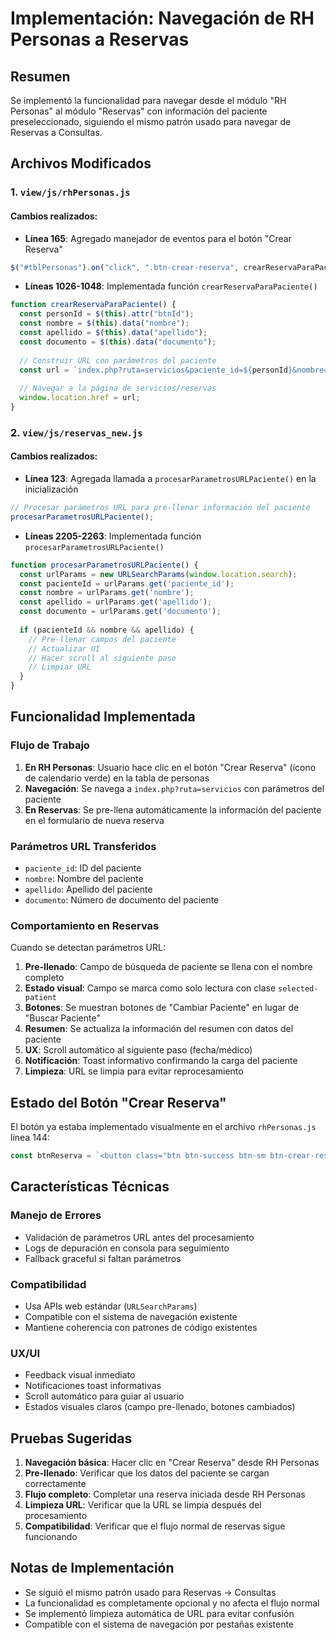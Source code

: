 # Implementación: Navegación de RH Personas a Reservas

## Resumen
Se implementó la funcionalidad para navegar desde el módulo "RH Personas" al módulo "Reservas" con información del paciente preseleccionado, siguiendo el mismo patrón usado para navegar de Reservas a Consultas.

## Archivos Modificados

### 1. `view/js/rhPersonas.js`

#### Cambios realizados:
- **Línea 165**: Agregado manejador de eventos para el botón "Crear Reserva"
```javascript
$("#tblPersonas").on("click", ".btn-crear-reserva", crearReservaParaPaciente);
```

- **Líneas 1026-1048**: Implementada función `crearReservaParaPaciente()`
```javascript
function crearReservaParaPaciente() {
  const personId = $(this).attr("btnId");
  const nombre = $(this).data("nombre");
  const apellido = $(this).data("apellido");
  const documento = $(this).data("documento");
  
  // Construir URL con parámetros del paciente
  const url = `index.php?ruta=servicios&paciente_id=${personId}&nombre=${encodeURIComponent(nombre)}&apellido=${encodeURIComponent(apellido)}&documento=${encodeURIComponent(documento)}`;
  
  // Navegar a la página de servicios/reservas
  window.location.href = url;
}
```

### 2. `view/js/reservas_new.js`

#### Cambios realizados:
- **Línea 123**: Agregada llamada a `procesarParametrosURLPaciente()` en la inicialización
```javascript
// Procesar parámetros URL para pre-llenar información del paciente
procesarParametrosURLPaciente();
```

- **Líneas 2205-2263**: Implementada función `procesarParametrosURLPaciente()`
```javascript
function procesarParametrosURLPaciente() {
  const urlParams = new URLSearchParams(window.location.search);
  const pacienteId = urlParams.get('paciente_id');
  const nombre = urlParams.get('nombre');
  const apellido = urlParams.get('apellido');
  const documento = urlParams.get('documento');
  
  if (pacienteId && nombre && apellido) {
    // Pre-llenar campos del paciente
    // Actualizar UI
    // Hacer scroll al siguiente paso
    // Limpiar URL
  }
}
```

## Funcionalidad Implementada

### Flujo de Trabajo
1. **En RH Personas**: Usuario hace clic en el botón "Crear Reserva" (ícono de calendario verde) en la tabla de personas
2. **Navegación**: Se navega a `index.php?ruta=servicios` con parámetros del paciente
3. **En Reservas**: Se pre-llena automáticamente la información del paciente en el formulario de nueva reserva

### Parámetros URL Transferidos
- `paciente_id`: ID del paciente
- `nombre`: Nombre del paciente
- `apellido`: Apellido del paciente  
- `documento`: Número de documento del paciente

### Comportamiento en Reservas
Cuando se detectan parámetros URL:
1. **Pre-llenado**: Campo de búsqueda de paciente se llena con el nombre completo
2. **Estado visual**: Campo se marca como solo lectura con clase `selected-patient`
3. **Botones**: Se muestran botones de "Cambiar Paciente" en lugar de "Buscar Paciente"
4. **Resumen**: Se actualiza la información del resumen con datos del paciente
5. **UX**: Scroll automático al siguiente paso (fecha/médico)
6. **Notificación**: Toast informativo confirmando la carga del paciente
7. **Limpieza**: URL se limpia para evitar reprocesamiento

## Estado del Botón "Crear Reserva"

El botón ya estaba implementado visualmente en el archivo `rhPersonas.js` línea 144:
```javascript
const btnReserva = `<button class="btn btn-success btn-sm btn-crear-reserva" btnId="${data.person_id}" data-nombre="${data.first_name}" data-apellido="${data.last_name}" data-documento="${data.document_number}" title="Crear Reserva"><i class="fas fa-calendar-plus"></i></button>`;
```

## Características Técnicas

### Manejo de Errores
- Validación de parámetros URL antes del procesamiento
- Logs de depuración en consola para seguimiento
- Fallback graceful si faltan parámetros

### Compatibilidad
- Usa APIs web estándar (`URLSearchParams`)
- Compatible con el sistema de navegación existente
- Mantiene coherencia con patrones de código existentes

### UX/UI
- Feedback visual inmediato
- Notificaciones toast informativas
- Scroll automático para guiar al usuario
- Estados visuales claros (campo pre-llenado, botones cambiados)

## Pruebas Sugeridas

1. **Navegación básica**: Hacer clic en "Crear Reserva" desde RH Personas
2. **Pre-llenado**: Verificar que los datos del paciente se cargan correctamente
3. **Flujo completo**: Completar una reserva iniciada desde RH Personas
4. **Limpieza URL**: Verificar que la URL se limpia después del procesamiento
5. **Compatibilidad**: Verificar que el flujo normal de reservas sigue funcionando

## Notas de Implementación

- Se siguió el mismo patrón usado para Reservas → Consultas
- La funcionalidad es completamente opcional y no afecta el flujo normal
- Se implementó limpieza automática de URL para evitar confusión
- Compatible con el sistema de navegación por pestañas existente
